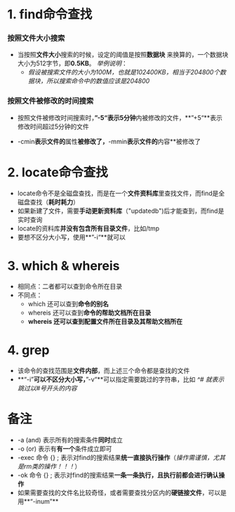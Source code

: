# 1. find命令查找

### 按照文件大小搜索

* 当按照**文件大小**搜索的时候，设定的阈值是按照**数据块** 来换算的，一个数据块大小为512字节，即**0.5KB**。  *举例说明*：
  * *假设被搜索文件的大小为100M，也就是102400KB，相当于204800个数据块，所以搜索命令中的数值应该是204800*

### 按照文件被修改的时间搜索

* 按照文件被修改时间搜索时，**”-5“**表示5**分钟**内被修改的文件，**”+5“**表示修改时间超过5分钟的文件

* -cmin**表示文件的**属性**被修改了，**-mmin**表示文件的**内容**被修改了



# 2. locate命令查找

*  locate命令不是全磁盘查找，而是在一个**文件资料库**里查找文件，而find是全磁盘查找（**耗时耗力**）
* 如果新建了文件，需要**手动更新资料库**（"updatedb")后才能查到，而find是实时查询
* locate的资料库**并没有包含所有目录文件**，比如/tmp
* 要想不区分大小写，使用**”-i“**就可以



# 3. which & whereis

* 相同点：二者都可以查到命令所在目录
* 不同点：
  * which 还可以查到**命令的别名**
  * whereis 还可以查到**命令的帮助文档所在目录**
  * **whereis 还可以查到配置文件所在目录及其帮助文档所在**



# 4. grep

* 该命令的查找范围是**文件内部**，而上述三个命令都是查找的文件
* **“-i”**可以不区分大小写，**”-v“**可以指定需要跳过的字符串，比如  *^# 就表示跳过以#号开头的内容*





# 备注

* -a (and)    表示所有的搜索条件**同时**成立
* -o (or)       表示有**有一个**条件成立即可
* -exec 命令 {} \;    表示对find的搜索结果**统一直接执行操作**（*操作需谨慎，尤其是rm类的操作！！！*）
* -ok   命令 {} \;      表示对find的搜索结果**一条一条执行，且执行前都会进行确认操作**
* 如果需要查找的文件名比较奇怪，或者需要查找分区内的**硬链接文件**，可以是用**“-inum”**